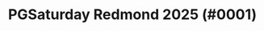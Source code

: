 ---
layout: event
title: "PGSaturday Redmond 2025 (#0001)"
subtitle: ""
tags: [Redmons, Washington, USA, physical, 2025]
thumb: /assets/img/logos/Just_icon_Color_small.png
comments: false
data: SQLSat0001
---